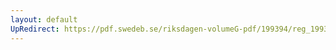 ```yaml
---
layout: default
UpRedirect: https://pdf.swedeb.se/riksdagen-volumeG-pdf/199394/reg_199394/reg_199394_0234.pdf
---
```

